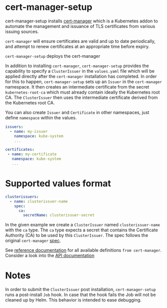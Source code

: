 # cert-manager-setup

cert-manager-setup installs [cert-manager](https://github.com/jetstack/cert-manager/blob/master/deploy/charts/cert-manager/README.md) which is a Kubernetes addon to automate the management and issuance of
TLS certificates from various issuing sources.

`cert-manager` will ensure certificates are valid and up to date periodically, and attempt
to renew certificates at an appropriate time before expiry.

`cert-manager-setup` deploys the cert-manager

In addition to installing `cert-manager`, `cert-manager-setup` provides the capability to specify a `ClusterIssuer` in the `values.yaml` file which will be applied directly after the `cert-manager` installation has completed. In order for this to happen, `cert-manager-setup` sets up an `Issuer` in the `cert-manager` namespace. It then creates an intermediate certificate from the secret `kubernetes-root-ca` which must already contain ideally the Kubernetes root CA. The `ClusterIssuer` then uses the intermediate certificate derived from the Kubernetes root CA.

You can also create `Issuer` and `Certificate` in other namespaces, just define `namespace` within
the values.

```yaml
issuers:
  - name: my-issuer
    namespace: kube-system
    ...

certificates:
 - name: my-certificate
   namespace: kube-system
   ...
```

# Supported values format

```yaml
clusterissuers:
  - name: clusterissuer-name
    spec:
      ca:
        secretName: clusterissuer-secret
```

In the given example we create a `ClusterIssuer` named `clusterissuer-name` with the `ca` type. The `ca` type expects a secret that contains the Certificate Authority (CA) to be used by this `ClusterIssuer`. The spec follows the original `cert-manager` [spec](https://docs.cert-manager.io/en/latest/tasks/issuers/setup-ca.html#creating-an-issuer-referencing-the-secret).

See [reference documentation](https://docs.cert-manager.io/en/release-0.10/reference/index.html#reference-documentation) for all available definitions `from cert-manager`.
Consider a look into the [API documentation](https://docs.cert-manager.io/en/release-0.10/reference/api-docs/index.html)

# Notes

In order to submit the `ClusterIssuer` post installation, `cert-manager-setup` runs a post-install `Job` hook. In case that the hook fails the Job will not be cleaned up by Helm. This behavior is intended to ease debugging.

